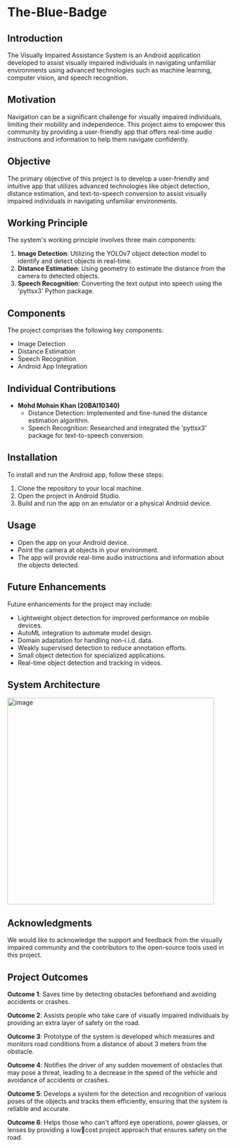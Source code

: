 # The-Blue-Badge


## Introduction

The Visually Impaired Assistance System is an Android application developed to assist visually impaired individuals in navigating unfamiliar environments using advanced technologies such as machine learning, computer vision, and speech recognition.

## Motivation

Navigation can be a significant challenge for visually impaired individuals, limiting their mobility and independence. This project aims to empower this community by providing a user-friendly app that offers real-time audio instructions and information to help them navigate confidently.

## Objective

The primary objective of this project is to develop a user-friendly and intuitive app that utilizes advanced technologies  like object detection, distance estimation, and text-to-speech conversion to assist visually impaired individuals in navigating unfamiliar environments.

## Working Principle

The system's working principle involves three main components:
1. **Image Detection**: Utilizing the YOLOv7 object detection model to identify and detect objects in real-time.
2. **Distance Estimation**: Using geometry to estimate the distance from the camera to detected objects.
3. **Speech Recognition**: Converting the text output into speech using the 'pyttsx3' Python package.

## Components

The project comprises the following key components:
- Image Detection
- Distance Estimation
- Speech Recognition
- Android App Integration

## Individual Contributions

- **Mohd Mohsin Khan (20BAI10340)**
    - Distance Detection: Implemented and fine-tuned the distance estimation algorithm.
    - Speech Recognition: Researched and integrated the 'pyttsx3' package for text-to-speech conversion.

## Installation

To install and run the Android app, follow these steps:
1. Clone the repository to your local machine.
2. Open the project in Android Studio.
3. Build and run the app on an emulator or a physical Android device.

## Usage

- Open the app on your Android device.
- Point the camera at objects in your environment.
- The app will provide real-time audio instructions and information about the objects detected.

## Future Enhancements

Future enhancements for the project may include:
- Lightweight object detection for improved performance on mobile devices.
- AutoML integration to automate model design.
- Domain adaptation for handling non-i.i.d. data.
- Weakly supervised detection to reduce annotation efforts.
- Small object detection for specialized applications.
- Real-time object detection and tracking in videos.

## System Architecture 

<img width="469" alt="image" src="https://github.com/mohdmohsin0403/The-Blue-Badge/assets/78999231/fdd7a2f6-c5a3-46ab-938c-f918d16354e1">


## Acknowledgments

We would like to acknowledge the support and feedback from the visually impaired community and the contributors to the open-source tools used in this project.

## Project Outcomes

**Outcome 1**: Saves time by detecting obstacles beforehand and avoiding accidents or crashes.

**Outcome 2**: Assists people who take care of visually impaired individuals by providing an extra layer 
of safety on the road.

**Outcome 3**: Prototype of the system is developed which measures and monitors road conditions from 
a distance of about 3 meters from the obstacle.

**Outcome 4**: Notifies the driver of any sudden movement of obstacles that may pose a threat, leading 
to a decrease in the speed of the vehicle and avoidance of accidents or crashes.

**Outcome 5**: Develops a system for the detection and recognition of various poses of the objects and 
tracks them efficiently, ensuring that the system is reliable and accurate.

**Outcome 6**: Helps those who can't afford eye operations, power glasses, or lenses by providing a lowcost project approach that ensures safety on the road.

